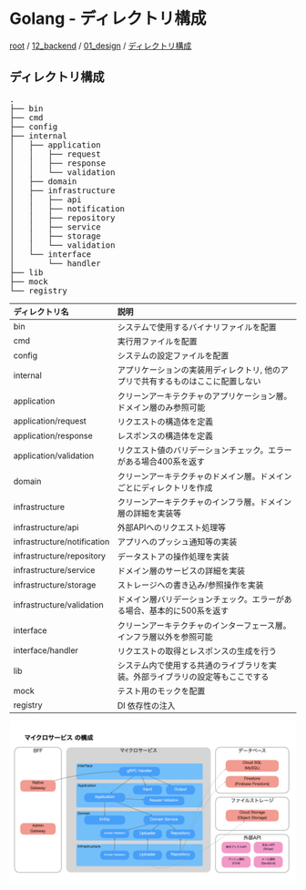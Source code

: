 # Golang - ディレクトリ構成

[root](./../../../README.md) 
/ [12_backend](./../README.md) 
/ [01_design](./README.md) 
/ [ディレクトリ構成](./directories-for-golang.md) 

## ディレクトリ構成

<pre>
.
├── bin
├── cmd
├── config
├── internal
│   ├── application
│   │   ├── request
│   │   ├── response
│   │   └── validation
│   ├── domain
│   ├── infrastructure
│   │   ├── api
│   │   ├── notification
│   │   ├── repository
│   │   ├── service
│   │   ├── storage
│   │   └── validation
│   └── interface
│       └── handler
├── lib
├── mock
└── registry
</pre>

|       ディレクトリ名        |                                       説明                                       |
| :-------------------------- | :------------------------------------------------------------------------------- |
| bin                         | システムで使用するバイナリファイルを配置                                         |
| cmd                         | 実行用ファイルを配置                                                             |
| config                      | システムの設定ファイルを配置                                                     |
| internal                    | アプリケーションの実装用ディレクトリ, 他のアプリで共有するものはここに配置しない |
| application                 | クリーンアーキテクチャのアプリケーション層。ドメイン層のみ参照可能               |
| application/request         | リクエストの構造体を定義                                                         |
| application/response        | レスポンスの構造体を定義                                                         |
| application/validation      | リクエスト値のバリデーションチェック。エラーがある場合400系を返す                |
| domain                      | クリーンアーキテクチャのドメイン層。ドメインごとにディレクトリを作成             |
| infrastructure              | クリーンアーキテクチャのインフラ層。ドメイン層の詳細を実装等                     |
| infrastructure/api          | 外部APIへのリクエスト処理等                                                      |
| infrastructure/notification | アプリへのプッシュ通知等の実装                                                   |
| infrastructure/repository   | データストアの操作処理を実装                                                     |
| infrastructure/service      | ドメイン層のサービスの詳細を実装                                                 |
| infrastructure/storage      | ストレージへの書き込み/参照操作を実装                                            |
| infrastructure/validation   | ドメイン層バリデーションチェック。エラーがある場合、基本的に500系を返す          |
| interface                   | クリーンアーキテクチャのインターフェース層。インフラ層以外を参照可能             |
| interface/handler           | リクエストの取得とレスポンスの生成を行う                                         |
| lib                         | システム内で使用する共通のライブラリを実装。外部ライブラリの設定等もここでする   |
| mock                        | テスト用のモックを配置                                                           |
| registry                    | DI 依存性の注入                                                                  |

![API_アーキテクチャ](./images/architecture_service.jpeg)
